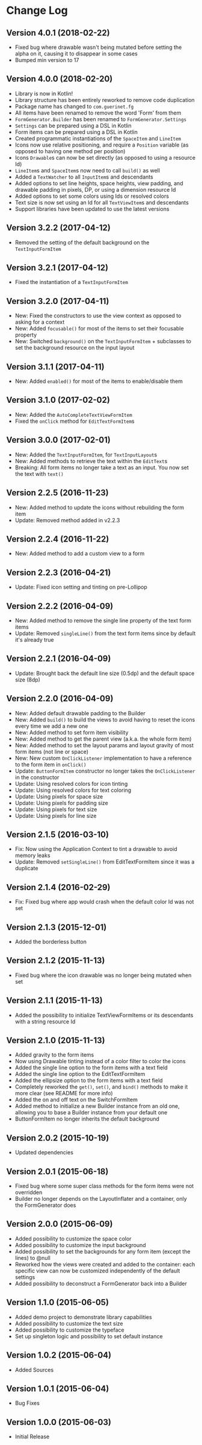 # Change Log

## Version 4.0.1 (2018-02-22)
* Fixed bug where drawable wasn't being mutated before setting the alpha on it, causing it to disappear in some cases
* Bumped min version to 17

## Version 4.0.0 (2018-02-20)
* Library is now in Kotlin!
* Library structure has been entirely reworked to remove code duplication
* Package name has changed to `com.guerinet.fg`
* All items have been renamed to remove the word 'Form' from them
* `FormGenerator.Builder` has been renamed to `FormGenerator.Settings`
* `Settings` can be prepared using a DSL in Kotlin
* Form items can be prepared using a DSL in Kotlin
* Created programmatic instantiations of the `SpaceItem` and `LineItem`
* Icons now use relative positioning, and require a `Position` variable (as opposed to having one method per position)
* Icons `Drawable`s can now be set directly (as opposed to using a resource Id)
* `LineItem`s and `SpaceItem`s now need to call `build()` as well
* Added a `TextWatcher` to all `InputItem`s and descendants
* Added options to set line heights, space heights, view padding, and drawable padding in pixels, DP, or using a dimension resource Id
* Added options to set some colors using Ids or resolved colors
* Text size is now set using an Id for all `TextViewItem`s and descendants
* Support libraries have been updated to use the latest versions

## Version 3.2.2 (2017-04-12)
* Removed the setting of the default background on the `TextInputFormItem`

## Version 3.2.1 (2017-04-12)
* Fixed the instantiation of a `TextInputFormItem`

## Version 3.2.0 (2017-04-11)
* New: Fixed the constructors to use the view context as opposed to asking for a context
* New: Added `focusable()` for most of the items to set their focusable property
* New: Switched `background()` on the `TextInputFormItem` + subclasses to set the background resource on the input layout

## Version 3.1.1 (2017-04-11)
* New: Added `enabled()` for most of the items to enable/disable them

## Version 3.1.0 (2017-02-02)
* New: Added the `AutoCompleteTextViewFormItem`
* Fixed the `onClick` method for `EditTextFormItem`s

## Version 3.0.0 (2017-02-01)
* New: Added the `TextInputFormItem`, for `TextInputLayout`s
* New: Added methods to retrieve the text within the `EditText`s
* Breaking: All form items no longer take a text as an input. You now set the text with `text()`

## Version 2.2.5 (2016-11-23)
* New: Added method to update the icons without rebuilding the form item
* Update: Removed method added in v2.2.3

## Version 2.2.4 (2016-11-22)
* New: Added method to add a custom view to a form

## Version 2.2.3 (2016-04-21)
* Update: Fixed icon setting and tinting on pre-Lollipop

## Version 2.2.2 (2016-04-09)
* New: Added method to remove the single line property of the text form items
* Update: Removed `singleLine()` from the text form items since by default it's already true

## Version 2.2.1 (2016-04-09)
* Update: Brought back the default line size (0.5dp) and the default space size (8dp)

## Version 2.2.0 (2016-04-09)
* New: Added default drawable padding to the Builder
* New: Added `build()` to build the views to avoid having to reset the icons every time we add a new one
* New: Added method to set form item visibility
* New: Added method to get the parent view (a.k.a. the whole form item)
* New: Added method to set the layout params and layout gravity of most form items (not line or space)
* New: New custom `OnClickListener` implementation to have a reference to the form item in `onClick()`
* Update: `ButtonFormItem` constructor no longer takes the `OnClickListener` in the constructor
* Update: Using resolved colors for icon tinting
* Update: Using resolved colors for text coloring
* Update: Using pixels for space size
* Update: Using pixels for padding size
* Update: Using pixels for text size
* Update: Using pixels for line size

## Version 2.1.5 (2016-03-10)
* Fix: Now using the Application Context to tint a drawable to avoid memory leaks
* Update: Removed `setSingleLine()` from EditTextFormItem since it was a duplicate

## Version 2.1.4 (2016-02-29)
* Fix: Fixed bug where app would crash when the default color Id was not set

## Version 2.1.3 (2015-12-01)
* Added the borderless button

## Version 2.1.2 (2015-11-13)
* Fixed bug where the icon drawable was no longer being mutated when set

## Version 2.1.1 (2015-11-13)
* Added the possibility to initialize TextViewFormItems or its descendants with a string resource Id

## Version 2.1.0 (2015-11-13)
* Added gravity to the form items
* Now using Drawable tinting instead of a color filter to color the icons
* Added the single line option to the form items with a text field
* Added the single line option to the EditTextFormItem
* Added the ellipsize option to the form items with a text field
* Completely reworked the `get()`, `set()`, and `bind()` methods to make it more clear (see README for more info)
* Added the on and off text on the SwitchFormItem
* Added method to initialize a new Builder instance from an old one, allowing you to base a Builder instance from your default one
* ButtonFormItem no longer inherits the default background

## Version 2.0.2 (2015-10-19)
* Updated dependencies

## Version 2.0.1 (2015-06-18)
* Fixed bug where some super class methods for the form items were not overridden
* Builder no longer depends on the LayoutInflater and a container, only the FormGenerator does

## Version 2.0.0 (2015-06-09)
* Added possibility to customize the space color
* Added possibility to customize the input background
* Added possibility to set the backgrounds for any form item (except the lines) to @null
* Reworked how the views were created and added to the container: each specific view can now be customized independently of the default settings
* Added possibility to deconstruct a FormGenerator back into a Builder

## Version 1.1.0 (2015-06-05)
* Added demo project to demonstrate library capabilities
* Added possibility to customize the text size
* Added possibility to customize the typeface
* Set up singleton logic and possibility to set default instance

## Version 1.0.2 (2015-06-04)
* Added Sources

## Version 1.0.1 (2015-06-04)
* Bug Fixes

## Version 1.0.0 (2015-06-03)
* Initial Release
